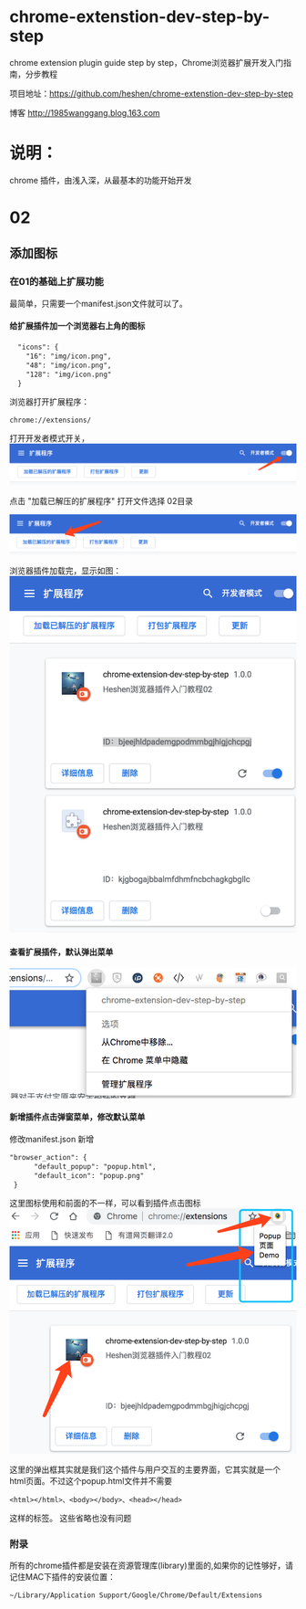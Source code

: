 # chrome-extenstion-dev-step-by-step
chrome extension plugin guide step by step，Chrome浏览器扩展开发入门指南，分步教程


项目地址：https://github.com/heshen/chrome-extenstion-dev-step-by-step

博客 http://1985wanggang.blog.163.com
# 说明：
chrome 插件，由浅入深，从最基本的功能开始开发

# 02 
## 添加图标
### 在01的基础上扩展功能
最简单，只需要一个manifest.json文件就可以了。


#### 给扩展插件加一个浏览器右上角的图标
```
  "icons": {
    "16": "img/icon.png",
    "48": "img/icon.png",
    "128": "img/icon.png"
  }
```



浏览器打开扩展程序：
```angular2html
chrome://extensions/
```

打开开发者模式开关，
![Image text](../imgs/guide/01/01.png)

点击 "加载已解压的扩展程序" 打开文件选择 02目录

![Image text](../imgs/guide/01/02.png)


浏览器插件加载完，显示如图：
![Image text](../imgs/guide/02/01.png)

#### 查看扩展插件，默认弹出菜单
![Image text](../imgs/guide/02/03.png)

#### 新增插件点击弹窗菜单，修改默认菜单
修改manifest.json 新增
```angular2html
"browser_action": {
      "default_popup": "popup.html",
      "default_icon": "popup.png"
 }
```
这里图标使用和前面的不一样，可以看到插件点击图标
![Image text](../imgs/guide/02/02.png)



这里的弹出框其实就是我们这个插件与用户交互的主要界面，它其实就是一个html页面。不过这个popup.html文件并不需要
```angular2html
<html></html>、<body></body>、<head></head> 
```
这样的标签。
这些省略也没有问题


### 附录
所有的chrome插件都是安装在资源管理库(library)里面的,如果你的记性够好，请记住MAC下插件的安装位置：
```angular2html
~/Library/Application Support/Google/Chrome/Default/Extensions
```
